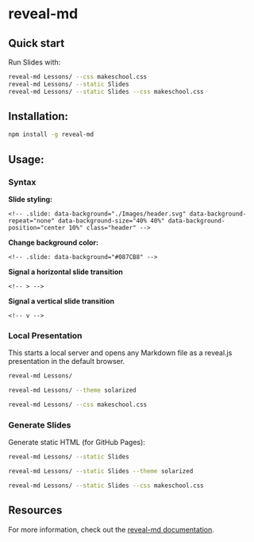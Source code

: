# reveal-md

## Quick start

Run Slides with: 

```bash
reveal-md Lessons/ --css makeschool.css
reveal-md Lessons/ --static Slides
reveal-md Lessons/ --static Slides --css makeschool.css
```

## Installation:

```bash
npm install -g reveal-md
```

## Usage:

### Syntax

**Slide styling:**

```
<!-- .slide: data-background="./Images/header.svg" data-background-repeat="none" data-background-size="40% 40%" data-background-position="center 10%" class="header" -->
```

**Change background color:**

```
<!-- .slide: data-background="#087CB8" -->
```

**Signal a horizontal slide transition**

```
<!-- > -->
```

**Signal a vertical slide transition**

```
<!-- v -->
```

### Local Presentation

This starts a local server and opens any Markdown file as a reveal.js presentation in the default browser.

```bash
reveal-md Lessons/

reveal-md Lessons/ --theme solarized

reveal-md Lessons/ --css makeschool.css
```

### Generate Slides

Generate static HTML (for GitHub Pages):

```bash
reveal-md Lessons/ --static Slides

reveal-md Lessons/ --static Slides --theme solarized

reveal-md Lessons/ --static Slides --css makeschool.css
```

## Resources
For more information, check out the [reveal-md documentation](https://github.com/webpro/reveal-md).